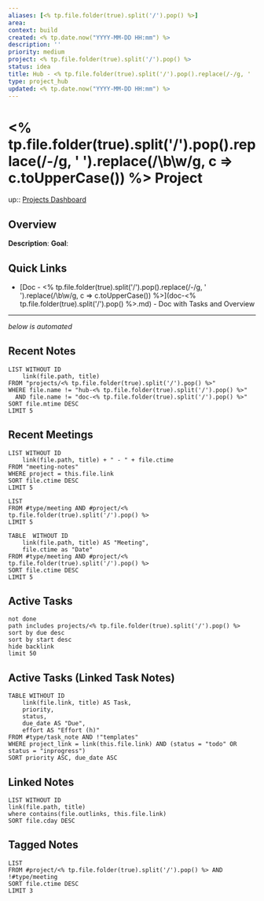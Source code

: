 ```yaml
---
aliases: [<% tp.file.folder(true).split('/').pop() %>]
area:
context: build
created: <% tp.date.now("YYYY-MM-DD HH:mm") %>
description: ''
priority: medium
project: <% tp.file.folder(true).split('/').pop() %>
status: idea
title: Hub - <% tp.file.folder(true).split('/').pop().replace(/-/g, ' ').replace(/\b\w/g, c => c.toUpperCase()) %> Project
type: project_hub
updated: <% tp.date.now("YYYY-MM-DD HH:mm") %>
---
```


# <% tp.file.folder(true).split('/').pop().replace(/-/g, ' ').replace(/\b\w/g, c => c.toUpperCase()) %> Project

up:: [Projects Dashboard](projects-hub.md)

## Overview

**Description**:
**Goal**:

## Quick Links

- [Doc - <% tp.file.folder(true).split('/').pop().replace(/-/g, ' ').replace(/\b\w/g, c => c.toUpperCase()) %>](doc-<% tp.file.folder(true).split('/').pop() %>.md) - Doc with Tasks and Overview

---

_below is automated_

## Recent Notes

```dataview
LIST WITHOUT ID
    link(file.path, title)
FROM "projects/<% tp.file.folder(true).split('/').pop() %>"
WHERE file.name != "hub-<% tp.file.folder(true).split('/').pop() %>" 
  AND file.name != "doc-<% tp.file.folder(true).split('/').pop() %>"
SORT file.mtime DESC
LIMIT 5
```

## Recent Meetings

```dataview
LIST WITHOUT ID
	link(file.path, title) + " - " + file.ctime
FROM "meeting-notes"
WHERE project = this.file.link
SORT file.ctime DESC
LIMIT 5
```

```dataview
LIST
FROM #type/meeting AND #project/<% tp.file.folder(true).split('/').pop() %>
LIMIT 5
```

```dataview
TABLE  WITHOUT ID
    link(file.path, title) AS "Meeting",
    file.ctime as "Date"
FROM #type/meeting AND #project/<% tp.file.folder(true).split('/').pop() %>
SORT file.ctime DESC
LIMIT 5
```

## Active Tasks

```tasks
not done
path includes projects/<% tp.file.folder(true).split('/').pop() %>
sort by due desc
sort by start desc
hide backlink
limit 50
```

## Active Tasks (Linked Task Notes)
```dataview
TABLE WITHOUT ID
    link(file.link, title) AS Task,
    priority,
    status,
    due_date AS "Due",
    effort AS "Effort (h)"
FROM #type/task_note AND !"templates"
WHERE project_link = link(this.file.link) AND (status = "todo" OR status = "inprogress")
SORT priority ASC, due_date ASC
```

## Linked Notes

```dataview
LIST WITHOUT ID
link(file.path, title)
where contains(file.outlinks, this.file.link)
SORT file.cday DESC
```

## Tagged Notes

```dataview
LIST
FROM #project/<% tp.file.folder(true).split('/').pop() %> AND !#type/meeting
SORT file.ctime DESC
LIMIT 3
```

